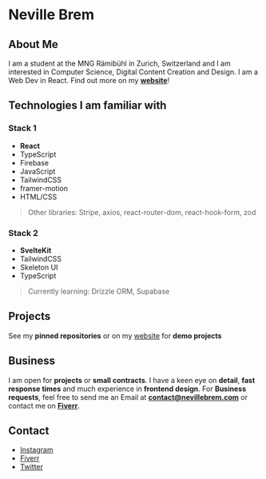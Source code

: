 # Neville Brem
## About Me

I am a student at the MNG Rämibühl in Zurich, Switzerland and I am interested in Computer Science, Digital Content Creation and Design.
I am a Web Dev in React. Find out more on my **[website](https://nevillebrem.com)**!

## Technologies I am familiar with
### Stack 1
- **React**
- TypeScript
- Firebase
- JavaScript
- TailwindCSS
- framer-motion
- HTML/CSS
> Other libraries: Stripe, axios, react-router-dom, react-hook-form, zod

### Stack 2
- **SvelteKit**
- TailwindCSS
- Skeleton UI
- TypeScript
> Currently learning: Drizzle ORM, Supabase

## Projects
See my **pinned repositories** or on my [website](https://nevillebrem.com) for **demo projects**

## Business

I am open for **projects** or **small contracts**. I have a keen eye on **detail**, **fast response times** and much experience in **frontend design**.
For **Business requests**, feel free to send me an Email at **contact@nevillebrem.com** or contact me on **[Fiverr](https://fiverr.com/nevthereal)**.

## Contact
- [Instagram](https://instagram.com/nevillebrem)
- [Fiverr](https://fiverr.com/nevthereal)
- [Twitter](https://twitter.com/BremNeville)
